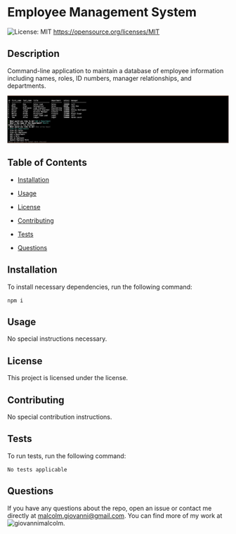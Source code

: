 # Employee Management System
  ![License: MIT](https://img.shields.io/badge/License-MIT-yellow.svg)
       https://opensource.org/licenses/MIT

  ## Description

Command-line application to maintain a database of employee information including names, roles, ID numbers, manager relationships, and departments.

![Screenshot](https://github.com/giovannimalcolm/employee-management-sys/blob/main/images/demo.png?raw=true)
## Table of Contents

* [Installation](#installation)

* [Usage](#usage)

* [License](#license)

* [Contributing](#contributing)

* [Tests](#tests)

* [Questions](#questions)

## Installation

To install necessary dependencies, run the following command: 

```
npm i
```

## Usage

No special instructions necessary.

## License 

This project is licensed under the  license.

## Contributing 

No special contribution instructions.

## Tests

To run tests, run the following command:

```
No tests applicable
```

## Questions

If you have any questions about the repo, open an issue or contact me directly at malcolm.giovanni@gmail.com. 
You can find more of my work at ![giovannimalcolm](https://github.com/giovannimalcolm/).
